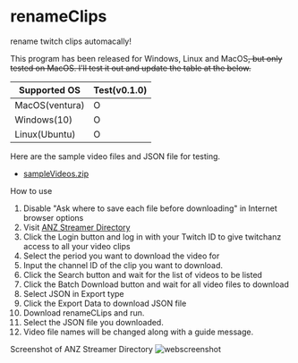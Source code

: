 # renameClips

rename twitch clips automacally!

This program has been released for Windows, Linux and MacOS<del>, but only tested on MacOS. I'll test it out and update the table at the below.</del>
 
  |  Supported OS |  Test(v0.1.0) | 
  | ------------- | ------------- |
  | MacOS(ventura)|      O        |
  |  Windows(10)  |      O        |
  | Linux(Ubuntu) |      O        |
  
Here are the sample video files and JSON file for testing.
  - [sampleVideos.zip](https://github.com/ppugend/renameClips/files/10037747/sampleVideos.zip)


How to use
  1. Disable "Ask where to save each file before downloading" in Internet browser options
  2. Visit [ANZ Streamer Directory](https://www.twitchanz.com/clips)
  3. Click the Login button and log in with your Twitch ID to give twitchanz access to all your video clips
  4. Select the period you want to download the video for
  5. Input the channel ID of the clip you want to download.
  6. Click the Search button and wait for the list of videos to be listed
  7. Click the Batch Download button and wait for all video files to download
  8. Select JSON in Export type
  9. Click the Export Data to download JSON file
  10. Download renameCLips and run.
  11. Select the JSON file you downloaded.
  12. Video file names will be changed along with a guide message.


Screenshot of ANZ Streamer Directory
 ![webscreenshot](https://user-images.githubusercontent.com/13452294/202572154-ec68168b-7efb-4270-9b05-ecdd7fc6c8f1.png)

